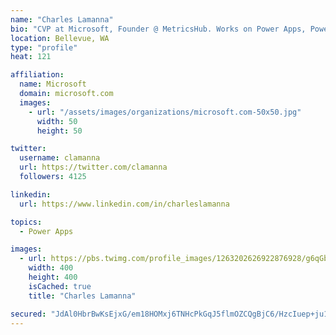 ```yaml
---
name: "Charles Lamanna"
bio: "CVP at Microsoft, Founder @ MetricsHub. Works on Power Apps, Power Automate, Power Virtual Agent, Common Data Service and Dynamics 365."
location: Bellevue, WA
type: "profile"
heat: 121

affiliation:
  name: Microsoft
  domain: microsoft.com
  images:
    - url: "/assets/images/organizations/microsoft.com-50x50.jpg"
      width: 50
      height: 50

twitter:
  username: clamanna
  url: https://twitter.com/clamanna
  followers: 4125

linkedin:
  url: https://www.linkedin.com/in/charleslamanna

topics:
  - Power Apps

images:
  - url: https://pbs.twimg.com/profile_images/1263202626922876928/g6qGbHZ-_400x400.jpg
    width: 400
    height: 400
    isCached: true
    title: "Charles Lamanna"

secured: "JdAl0HbrBwKsEjxG/em18HOMxj6TNHcPkGqJ5flmOZCQgBjC6/HzcIuep+ju1tyq4e+hu4xKSC4fGUYpJckudnnMp1QjpkbcL63DdzIpWZAolM7XgZ05zEhueKp+bbwBLmqrBrVNT14bpijpndhsuqc0DvN28w8kSGzFlA0AEoSgaju18M4RCh7hpaeDZ/B1kJOFXvtNfP/0kdpfx/WTq/XeT5cDjj8mcWj5b9JVuuP8DygIqqijAdGJOntVL04UMDDrB+FwjEDavzkZ4pzs9wX+3jT2Mt5SW2w/UNgiqUDMqOprhXmPpOxkAh5tcE8mnAiarxl9s4TqW+8GpJa8aH1o9ALWkxhVUyQ4jJ4Yv0kT0qS63WN4U+i7HTBhq1dDFFMMun7J625hnZSaQru6Ux/lxVJ4Ln1POwjevPRT77o=;ALhG7/eUDMugEeAsUAi8Ig=="
---
```


